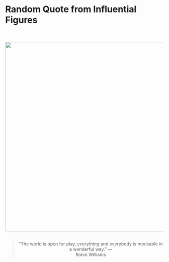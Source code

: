 # Random Quote from Influential Figures

<div align="center">
  <br>
  <br>
  <a href="https://en.wikipedia.org/wiki/Robin_Williams" title="Robin Williams - Wikipedia"><img src="https://upload.wikimedia.org/wikipedia/commons/thumb/f/fa/Robin_Williams_1978_%28cropped%29.jpg/640px-Robin_Williams_1978_%28cropped%29.jpg" width="600px"></a>
  <br>
  <br>
  <blockquote>&ldquo;The world is open for play, everything and everybody is mockable in a wonderful way.&rdquo; &mdash; <footer>Robin Williams</footer></blockquote>
</div>
  
